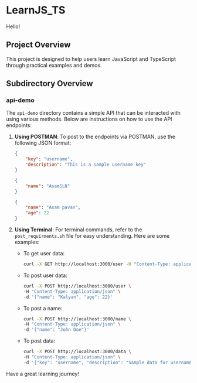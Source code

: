 # LearnJS_TS
Hello!

## Project Overview
This project is designed to help users learn JavaScript and TypeScript through practical examples and demos.

## Subdirectory Overview

### api-demo
The `api-demo` directory contains a simple API that can be interacted with using various methods. Below are instructions on how to use the API endpoints:

1. **Using POSTMAN**:
   To post to the endpoints via POSTMAN, use the following JSON format:
   ```json
   {
       "key": "username",
       "description": "This is a sample username key"
   }
   ```
   
    ```json
    {
        "name": "AsamSLN"
    }
    ```

    ``` json
    {
        "name": "Asam pavan",
        "age": 22
    } 
    ```

2. **Using Terminal**:
   For terminal commands, refer to the `post_requirments.sh` file for easy understanding. Here are some examples:
   - To get user data:
     ```bash
     curl -X GET http://localhost:3000/user -H "Content-Type: application/json"
     ```
   - To post user data:
     ```bash
     curl -X POST http://localhost:3000/user \
     -H "Content-Type: application/json" \
     -d '{"name": "Kalyan", "age": 22}'
     ```

   - To post a name:
     ```bash
     curl -X POST http://localhost:3000/name \
     -H "Content-Type: application/json" \
     -d '{"name": "John Doe"}'
     ```

   - To post data:
     ```bash
     curl -X POST http://localhost:3000/data \
     -H "Content-Type: application/json" \
     -d '{"key": "username", "description": "Sample data for username"}'
     ```

Have a great learning journey!
